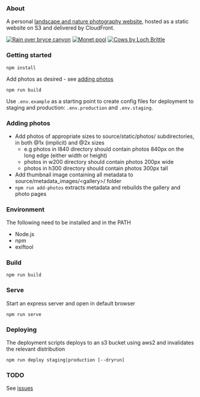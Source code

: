 ### About

A personal [landscape and nature photography website](https://www.markfisher.photo), hosted as a static website on S3 and delivered by CloudFront.

[![Rain over bryce canyon](https://production-markfisher-photo.s3.eu-west-2.amazonaws.com/photos/w200/rain-over-bryce-canyon.jpg)](https://www.markfisher.photo/landscapes/rain-over-bryce-canyon)
[![Monet pool](https://production-markfisher-photo.s3.eu-west-2.amazonaws.com/photos/w200/monet-pool.jpg)](https://www.markfisher.photo/plants/monet-pool)
[![Cows by Loch Brittle](https://production-markfisher-photo.s3.eu-west-2.amazonaws.com/photos/w200/cows-by-loch-brittle.jpg)](https://www.markfisher.photo/animals/cows-by-loch-brittle)

### Getting started

```
npm install
```

Add photos as desired - see [adding photos](#adding-photos)

```
npm run build
```

Use `.env.example` as a starting point to create config files for deployment to staging and production: `.env.production` and `.env.staging`.


### Adding photos

* Add photos of appropriate sizes to source/static/photos/ subdirectories, in both @1x (implicit) and @2x sizes
    * e.g photos in l840 directory should contain photos 840px on the long edge (either width or height)
    * photos in w200 directory should contain photos 200px wide
    * photos in h300 directory should contain photos 300px tall
* Add thumbnail image containing all metadata to source/metadata_images/&lt;gallery&gt;/ folder
* `npm run add-photos` extracts metadata and rebuilds the gallery and photo pages

### Environment

The following need to be installed and in the PATH

  * Node.js
  * npm
  * exiftool

### Build

```
npm run build
```

### Serve

Start an express server and open in default browser

```
npm run serve
```

### Deploying

The deployment scripts deploys to an s3 bucket using aws2 and invalidates the relevant distribution

```
npm run deploy staging|production [--dryrun]
```

### TODO

See [issues](https://github.com/muster-mark/mark-fisher-photography/issues)
